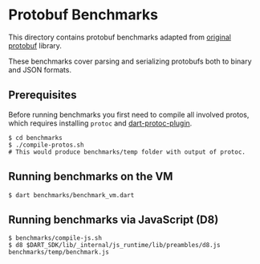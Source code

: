 # Protobuf Benchmarks

This directory contains protobuf benchmarks adapted from [original protobuf](
https://github.com/google/protobuf/tree/master/benchmarks) library.

These benchmarks cover parsing and serializing protobufs both to
binary and JSON formats.

## Prerequisites

Before running benchmarks you first need to compile all involved
protos, which requires installing `protoc` and
[dart-protoc-plugin](https://github.com/dart-lang/dart-protoc-plugin).

```console
$ cd benchmarks
$ ./compile-protos.sh
# This would produce benchmarks/temp folder with output of protoc.
```

## Running benchmarks on the VM

```
$ dart benchmarks/benchmark_vm.dart
```

## Running benchmarks via JavaScript (D8)

```
$ benchmarks/compile-js.sh
$ d8 $DART_SDK/lib/_internal/js_runtime/lib/preambles/d8.js benchmarks/temp/benchmark.js
```
